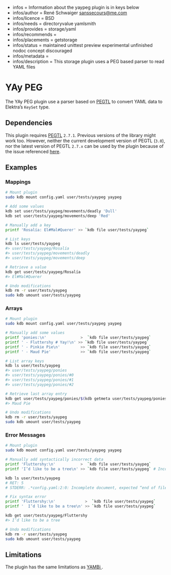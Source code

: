- infos = Information about the yaypeg plugin is in keys below
- infos/author = René Schwaiger <sanssecours@me.com>
- infos/licence = BSD
- infos/needs = directoryvalue yamlsmith
- infos/provides = storage/yaml
- infos/recommends =
- infos/placements = getstorage
- infos/status = maintained unittest preview experimental unfinished nodoc concept discouraged
- infos/metadata =
- infos/description = This storage plugin uses a PEG based parser to read YAML files

# YAy PEG

The YAy PEG plugin use a parser based on [PEGTL](https://github.com/taocpp/PEGTL) to convert YAML data to Elektra’s `KeySet` type.

## Dependencies

This plugin requires [PEGTL](https://github.com/taocpp/PEGTL/blob/2.7.x/doc/Installing-and-Using.md) `2.7.1`. Previous versions of the
library might work too. However, neither the current development version of PEGTL (`3.0`), nor the latest version of PEGTL `2.7.x` can be
used by the plugin because of the issue referenced [here](https://github.com/taocpp/PEGTL/issues/143).

## Examples

### Mappings

```sh
# Mount plugin
sudo kdb mount config.yaml user/tests/yaypeg yaypeg

# Add some values
kdb set user/tests/yaypeg/movements/deadly 'Dull'
kdb set user/tests/yaypeg/movements/deep 'Red'

# Manually add a key
printf 'Rosalía: El#Mal#Querer' >> `kdb file user/tests/yaypeg`

# List keys
kdb ls user/tests/yaypeg
#> user/tests/yaypeg/Rosalía
#> user/tests/yaypeg/movements/deadly
#> user/tests/yaypeg/movements/deep

# Retrieve a value
kdb get user/tests/yaypeg/Rosalía
#> El#Mal#Querer

# Undo modifications
kdb rm -r user/tests/yaypeg
sudo kdb umount user/tests/yaypeg
```

### Arrays

```sh
# Mount plugin
sudo kdb mount config.yaml user/tests/yaypeg yaypeg

# Manually add some values
printf 'ponies:\n'               >  `kdb file user/tests/yaypeg`
printf ' - Fluttershy # Yay!\n' >> `kdb file user/tests/yaypeg`
printf ' - Pinkie Pie\n'         >> `kdb file user/tests/yaypeg`
printf ' - Maud Pie'             >> `kdb file user/tests/yaypeg`

# List array keys
kdb ls user/tests/yaypeg
#> user/tests/yaypeg/ponies
#> user/tests/yaypeg/ponies/#0
#> user/tests/yaypeg/ponies/#1
#> user/tests/yaypeg/ponies/#2

# Retrieve last array entry
kdb get user/tests/yaypeg/ponies/$(kdb getmeta user/tests/yaypeg/ponies array)
#> Maud Pie

# Undo modifications
kdb rm -r user/tests/yaypeg
sudo kdb umount user/tests/yaypeg
```

### Error Messages

```sh
# Mount plugin
sudo kdb mount config.yaml user/tests/yaypeg yaypeg

# Manually add syntactically incorrect data
printf 'Fluttershy:\n'           >  `kdb file user/tests/yaypeg`
printf 'I’d like to be a tree\n' >> `kdb file user/tests/yaypeg` # Incorrect indentation

kdb ls user/tests/yaypeg
# RET: 5
# STDERR: .*config.yaml:2:0: Incomplete document, expected “end of file”.*

# Fix syntax error
printf 'Fluttershy:\n'             >  `kdb file user/tests/yaypeg`
printf '  I’d like to be a tree\n' >> `kdb file user/tests/yaypeg`

kdb get user/tests/yaypeg/Fluttershy
#> I’d like to be a tree

# Undo modifications
kdb rm -r user/tests/yaypeg
sudo kdb umount user/tests/yaypeg
```

## Limitations

The plugin has the same limitations as [YAMBi ](../yambi/).
